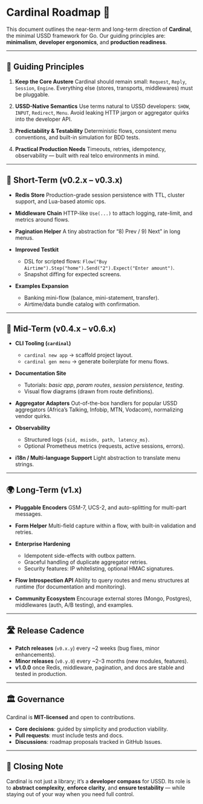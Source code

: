 # Cardinal Roadmap 🧭

This document outlines the near-term and long-term direction of **Cardinal**, the minimal USSD framework for Go.
Our guiding principles are: **minimalism**, **developer ergonomics**, and **production readiness**.

---

## 🎯 Guiding Principles

1. **Keep the Core Austere**
   Cardinal should remain small: `Request`, `Reply`, `Session`, `Engine`.
   Everything else (stores, transports, middlewares) must be pluggable.

2. **USSD-Native Semantics**
   Use terms natural to USSD developers: `SHOW`, `INPUT`, `Redirect`, `Menu`.
   Avoid leaking HTTP jargon or aggregator quirks into the developer API.

3. **Predictability & Testability**
   Deterministic flows, consistent menu conventions, and built-in simulation for BDD tests.

4. **Practical Production Needs**
   Timeouts, retries, idempotency, observability — built with real telco environments in mind.

---

## 📌 Short-Term (v0.2.x – v0.3.x)

* **Redis Store**
  Production-grade session persistence with TTL, cluster support, and Lua-based atomic ops.

* **Middleware Chain**
  HTTP-like `Use(...)` to attach logging, rate-limit, and metrics around flows.

* **Pagination Helper**
  A tiny abstraction for “8) Prev / 9) Next” in long menus.

* **Improved Testkit**

    * DSL for scripted flows: `Flow("Buy Airtime").Step("home").Send("2").Expect("Enter amount")`.
    * Snapshot diffing for expected screens.

* **Examples Expansion**

    * Banking mini-flow (balance, mini-statement, transfer).
    * Airtime/data bundle catalog with confirmation.

---

## 🚀 Mid-Term (v0.4.x – v0.6.x)

* **CLI Tooling (`cardinal`)**

    * `cardinal new app` → scaffold project layout.
    * `cardinal gen menu` → generate boilerplate for menu flows.

* **Documentation Site**

    * Tutorials: *basic app*, *param routes*, *session persistence*, *testing*.
    * Visual flow diagrams (drawn from route definitions).

* **Aggregator Adapters**
  Out-of-the-box handlers for popular USSD aggregators (Africa’s Talking, Infobip, MTN, Vodacom), normalizing vendor quirks.

* **Observability**

    * Structured logs `{sid, msisdn, path, latency_ms}`.
    * Optional Prometheus metrics (requests, active sessions, errors).

* **i18n / Multi-language Support**
  Light abstraction to translate menu strings.

---

## 🌍 Long-Term (v1.x)

* **Pluggable Encoders**
  GSM-7, UCS-2, and auto-splitting for multi-part messages.

* **Form Helper**
  Multi-field capture within a flow, with built-in validation and retries.

* **Enterprise Hardening**

    * Idempotent side-effects with outbox pattern.
    * Graceful handling of duplicate aggregator retries.
    * Security features: IP whitelisting, optional HMAC signatures.

* **Flow Introspection API**
  Ability to query routes and menu structures at runtime (for documentation and monitoring).

* **Community Ecosystem**
  Encourage external stores (Mongo, Postgres), middlewares (auth, A/B testing), and examples.

---

## 🛣 Release Cadence

* **Patch releases** (`v0.x.y`) every \~2 weeks (bug fixes, minor enhancements).
* **Minor releases** (`v0.y.0`) every \~2–3 months (new modules, features).
* **v1.0.0** once Redis, middleware, pagination, and docs are stable and tested in production.

---

## 🏛 Governance

Cardinal is **MIT-licensed** and open to contributions.

* **Core decisions**: guided by simplicity and production viability.
* **Pull requests**: must include tests and docs.
* **Discussions**: roadmap proposals tracked in GitHub Issues.

---

## 📜 Closing Note

Cardinal is not just a library; it’s a **developer compass** for USSD.
Its role is to **abstract complexity**, **enforce clarity**, and **ensure testability** — while staying out of your way when you need full control.


